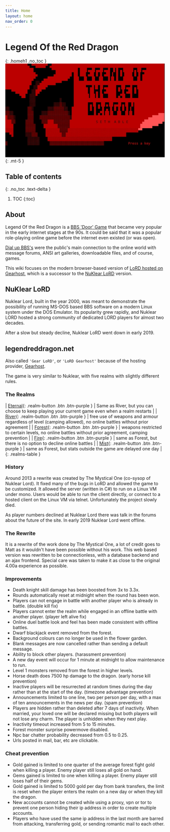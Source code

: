 ```yaml
---
title: Home
layout: home
nav_order: 0
---
```

# Legend Of the Red Dragon  
{: .homeh1 .no_toc } 
![](assets/images/slider2.webp){: .mt-5 }

## Table of contents
{: .no_toc .text-delta }

1. TOC
{:toc}

## About
Legend Of the Red Dragon is a <a href="https://en.wikipedia.org/wiki/Door_(bulletin_board_system)" target="_blank">BBS 'Door' Game</a> that became very popular in the early internet stages at the 90s. It could be said that it was a popular role-playing online game before the internet even existed (or was open).  
  
<a href="https://en.wikipedia.org/wiki/Bulletin_board_system" target="_blank">Dial up BBS's</a> were the public's main connection to the online world with message forums, ANSI art galleries, downloadable files, and of course, games.  
  
This wiki focuses on the modern browser-based version of <a href="https://legendreddragon.net/" target="_blank">LoRD hosted on Gearhost</a>, which is a successor to the <a href="https://nuklearlord.fandom.com/wiki/Special:AllPages" target="_blank">NuKlear LoRD</a> version.  

## NuKlear LoRD
Nuklear Lord, built in the year 2000, was meant to demonstrate the possibility of running MS-DOS based BBS software on a modern Linux system under the DOS Emulator. Its popularity grew rapidly, and Nuklear LORD hosted a strong community of dedicated LORD players for almost two decades.  
  
After a slow but steady decline, Nuklear LoRD went down in early 2019.  

## legendreddragon.net  
Also called `'Gear LoRD'`, or `'LoRD Gearhost'` because of the hosting provider, <a href="https://www.gearhost.com/" target="_blank">Gearhost</a>.  
  
The game is very similar to Nuklear, with five realms with slightly different rules.

### The Realms
| [Eternal](https://legendreddragon.net/Realm/Eternal){: .realm-button .btn .btn-purple } | Same as River, but you can choose to keep playing your current game even when a realm restarts |
| [River](https://legendreddragon.net/Realm/River){: .realm-button .btn .btn-purple } | free use of weapons and armour regardless of level (camping allowed), no online battles without prior agreement |
| [Forest](https://legendreddragon.net/Realm/Forest){: .realm-button .btn .btn-purple } | weapons restricted to certain levels, no online battles without prior agreement, camping prevention |
| [Fire](https://legendreddragon.net/Realm/Fire){: .realm-button .btn .btn-purple } | same as Forest, but there is no option to decline online battles |
| [Mist](https://legendreddragon.net/Realm/Mist){: .realm-button .btn .btn-purple } | same as Forest, but stats outside the game are delayed one day |
{: .realms-table }

### History
Around 2013 a rewrite was created by The Mystical One (co-sysop of Nuklear Lord). It fixed many of the bugs in LoRD and allowed the game to be customized. It allowed the server (written in C#) to run on a Linux VM under mono. Users would be able to run the client directly, or connect to a hosted client on the Linux VM via telnet. Unfortunately the project slowly died.  
  
As player numbers declined at Nuklear Lord there was talk in the forums about the future of the site. In early 2019 Nuklear Lord went offline.  
  
### The Rewrite
It is a rewrite of the work done by The Mystical One, a lot of credit goes to Matt as it wouldn't have been possible without his work. This web based version was rewritten to be connectionless, with a database backend and an ajax frontend. Special care was taken to make it as close to the original 4.00a experience as possible. 

### Improvements
 - Death knight skill damage has been boosted from 3x to 3.3x.
 - Rounds automatically reset at midnight when the round has been won.
 - Players can not engage in battle with another player who is already in battle. (double kill fix)
 - Players cannot enter the realm while engaged in an offline battle with another player. (player left alive fix)
 - Online duel battle look and feel has been made consistent with offline battles.
 - Dwarf blackjack event removed from the forest.
 - Background colours can no longer be used in the flower garden.
 - Blank messages are now cancelled rather than sending a default message.
 - Ability to block other players. (harassment prevention)
 - A new day event will occur for 1 minute at midnight to allow maintenance to run.
 - Level 1 monsters removed from the forest in higher levels.
 - Horse death does 7500 hp damage to the dragon. (early horse kill prevention)
 - Inactive players will be resurrected at random times during the day rather than at the start of the day. (timezone advantage prevention)
 - Announcements limited to one line, two per person per day, with a max of ten announcements in the news per day. (spam prevention)
 - Players are hidden rather than deleted after 7 days of inactivity. When married, your loved one will be declared missing but both players will not lose any charm. The player is unhidden when they next play.
 - Inactivity timeout increased from 5 to 15 minutes.
 - Forest monster surprise powermove disabled.
 - Npc bar chatter probability decreased from 0.5 to 0.25.
 - Urls posted in mail, bar, etc are clickable.


### Cheat prevention
 - Gold gained is limited to one quarter of the average forest fight gold when killing a player. Enemy player still loses all gold on hand.
 - Gems gained is limited to one when killing a player. Enemy player still loses half of their gems.
 - Gold gained is limited to 5000 gold per day from bank transfers, the limit is reset when the player enters the realm on a new day or when they kill the dragon.
 - New accounts cannot be created while using a proxy, vpn or tor to prevent one person hiding their ip address in order to create multiple accounts.
 - Players who have used the same ip address in the last month are barred from attacking, transferring gold, or sending romantic mail to each other.



